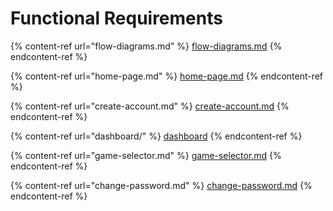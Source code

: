 # Functional Requirements

{% content-ref url="flow-diagrams.md" %}
[flow-diagrams.md](flow-diagrams.md)
{% endcontent-ref %}

{% content-ref url="home-page.md" %}
[home-page.md](home-page.md)
{% endcontent-ref %}

{% content-ref url="create-account.md" %}
[create-account.md](create-account.md)
{% endcontent-ref %}

{% content-ref url="dashboard/" %}
[dashboard](dashboard/)
{% endcontent-ref %}

{% content-ref url="game-selector.md" %}
[game-selector.md](game-selector.md)
{% endcontent-ref %}

{% content-ref url="change-password.md" %}
[change-password.md](change-password.md)
{% endcontent-ref %}

